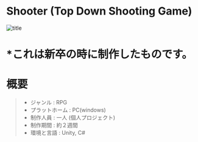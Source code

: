 # Shooter (Top Down Shooting Game)

 ![title](https://user-images.githubusercontent.com/32096820/170277477-ba0c4fdd-db54-4c7e-ac08-3ee40461a227.png)

# *これは新卒の時に制作したものです。

# 概要
> + ジャンル : RPG
> + プラットホーム : PC(windows)
> + 制作人員 : 一人 (個人プロジェクト)
> + 制作期間 : 約２週間
> + 環境と言語 : Unity, C#
